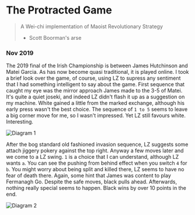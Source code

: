 # The Protracted Game

> A Wei-chi implementation of Maoist Revolutionary Strategy
> - Scott Boorman's arse

### Nov 2019

The 2019 final of the Irish Championship is between James Hutchinson and Matei Garcia. As has now become quasi traditional, it is played online. 
I took a brief look over the game, of course, using LZ to supress any sentiment that I had something intelligent to say about the game.
First sequence that caught my eye was the mirror approach James made to the 3-5 of Matei. It's quite a quiet joseki, and indeed LZ didn't flash it up as a suggestion on my machine.
White gained a little from the marked exchange, although his early press wasn't the best choice.
The sequence of `1 to 5` seems to leave a big corner move for me, so I wasn't impressed. Yet LZ still favours white. Interesting.

![Diagram 1](./N19/iga1.png)

After the bog standard old fashioned invasion sequence, LZ suggests some attach jiggery pokery against the top right. Anyway a few moves later and we come to a LZ swing. `1` is a choice that I can understand, although LZ wants `a`. You can see the pushing from behind effect when you switch `4` for `b`. You might worry about being split and killed there, LZ seems to have no fear of death there. Again, some hint that James was content to play Fermanagh Go. Despite the safe moves, black pulls ahead. Afterwards, nothing really special seems to happen. Black wins by over 10 points in the end.

![Diagram 2](./N19/iga2.png)
